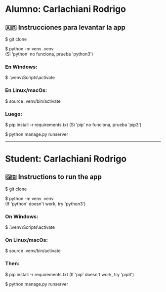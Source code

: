 <h1>Alumno: Carlachiani Rodrigo</h1>

<h2>🇦🇷 Instrucciones para levantar la app</h2>

$ git clone

$ python -m venv .venv <br>
(Si 'python' no funciona, prueba 'python3')

<h3>En Windows:</h3>
$ .\venv\Scripts\activate

<h3>En Linux/macOs:</h3>
$ source .venv/bin/activate

<h3>Luego:</h3>

$ pip install -r requirements.txt
(Si 'pip' no funciona, prueba 'pip3')

$ python manage.py runserver

-------------------------------------------

<h1>Student: Carlachiani Rodrigo</h1>

<h2>🇬🇧 Instructions to run the app</h2>

$ git clone

$ python -m venv .venv <br>
(If 'python' doesn't work, try 'python3')

<h3>On Windows:</h3>
$ .\venv\Scripts\activate

<h3>On Linux/macOs:</h3>
$ source .venv/bin/activate

<h3>Then:</h3>

$ pip install -r requirements.txt
(If 'pip' doesn't work, try 'pip3')

$ python manage.py runserver